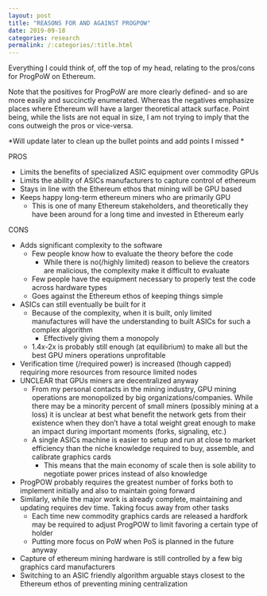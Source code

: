 ```yaml
---
layout: post
title: "REASONS FOR AND AGAINST PROGPOW"
date: 2019-09-18
categories: research
permalink: /:categories/:title.html
---
```


Everything I could think of, off the top of my head, relating to the pros/cons for ProgPoW on Ethereum. 

Note that the positives for ProgPoW are more clearly defined- and so are more easily and succinctly enumerated. 
Whereas the negatives emphasize places where Ethereum will have a larger theoretical attack surface.
Point being, while the lists are not equal in size, I am not trying to imply that the cons outweigh the pros or vice-versa.

*Will update later to clean up the bullet points and add points I missed *

PROS
* Limits the benefits of specialized ASIC equipment over commodity GPUs
* Limits the ability of ASICs manufacturers to capture control of ethereum
* Stays in line with the Ethereum ethos that mining will be GPU based
* Keeps happy long-term ethereum miners who are primarily GPU
	* This is one of many Ethereum stakeholders, and theoretically they have been around for a long time and invested in Ethereum early

CONS
* Adds significant complexity to the software
	* Few people know how to evaluate the theory before the code
		* While there is no(/highly limited) reason to believe the creators are malicious, the complexity make it difficult to evaluate
	* Few people have the equipment necessary to properly test the code across hardware types
	* Goes against the Ethereum ethos of keeping things simple
* ASICs can still eventually be built for it
	* Because of the complexity, when it is built, only limited manufactures will have the understanding to built ASICs for such a complex algorithm
		* Effectively giving them a monopoly
	* 1.4x-2x is probably still enough (at equilibrium) to make all but the best GPU miners operations unprofitable
* Verification time (/required power) is increased (though capped) requiring more resources from resource limited nodes
* UNCLEAR that GPUs miners are decentralized anyway
	* From my personal contacts in the mining industry, GPU mining operations are monopolized by big organizations/companies. While there may be a minority percent of small miners (possibly mining at a loss) it is unclear at best what benefit the network gets from their existence when they don’t have a total weight great enough to make an impact during important moments (forks, signaling, etc.)
	* A single ASICs machine is easier to setup and run at close to market efficiency than the niche knowledge required to buy, assemble, and calibrate graphics cards
		* This means that the main economy of scale then is sole ability to negotiate power prices instead of also knowledge
* ProgPOW probably requires the greatest number of forks both to implement initially and also to maintain going forward
* Similarly, while the major work is already complete, maintaining and updating requires dev time. Taking focus away from other tasks
	* Each time new commodity graphics cards are released a hardfork may be required to adjust ProgPOW to limit favoring a certain type of holder
	* Putting more focus on PoW when PoS is planned in the future anyway
* Capture of ethereum mining hardware is still controlled by a few big graphics card manufacturers
* Switching to an ASIC friendly algorithm arguable stays closest to the Ethereum ethos of preventing mining centralization

